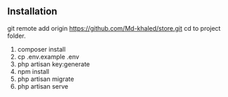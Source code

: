 
## Installation
git remote add origin https://github.com/Md-khaled/store.git
cd to project folder.

1. composer install
2. cp .env.example .env
3. php artisan key:generate
4. npm install
5. php artisan migrate
6. php artisan serve

